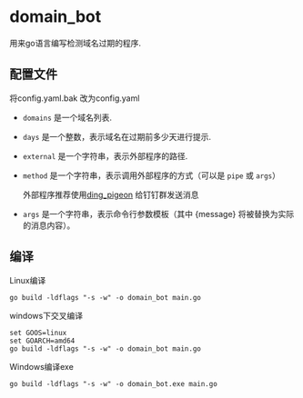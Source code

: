 # domain_bot
 用来go语言编写检测域名过期的程序.

## 配置文件
将config.yaml.bak 改为config.yaml

* `domains` 是一个域名列表.
* `days` 是一个整数，表示域名在过期前多少天进行提示.
* `external` 是一个字符串，表示外部程序的路径.
* `method` 是一个字符串，表示调用外部程序的方式（可以是 `pipe` 或 `args`）

  外部程序推荐使用[ding_pigeon](https://github.com/ser163/ding_pigeon) 给钉钉群发送消息
* `args` 是一个字符串，表示命令行参数模板（其中 {message} 将被替换为实际的消息内容）。

## 编译
Linux编译
```shell
go build -ldflags "-s -w" -o domain_bot main.go
```

windows下交叉编译
```shell
set GOOS=linux
set GOARCH=amd64
go build -ldflags "-s -w" -o domain_bot main.go
```

Windows编译exe
```shell
go build -ldflags "-s -w" -o domain_bot.exe main.go
```